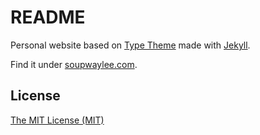 # README

Personal website based on [Type Theme](https://rohanchandra.github.io/project/type/) made with [Jekyll](http://jekyllrb.com). 

Find it under [soupwaylee.com](http://www.soupwaylee.com). 

## License
[The MIT License (MIT)](https://github.com/rohanchandra/type-theme/blob/master/LICENSE)
